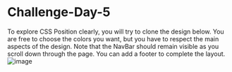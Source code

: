 # Challenge-Day-5
To explore CSS Position clearly, you will try to clone the design below. You are free to choose the colors you want, but you have to respect the main aspects of the design.
Note that the NavBar should remain visible as you scroll down through the page. You can add a footer to complete the layout.
![image](https://github.com/Hasnaa811/Challenge-Day-5/assets/64431594/ee061e0d-35b9-4f4a-acb8-0d6d7ba397f9)
